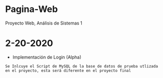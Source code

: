# Pagina-Web
Proyecto Web, Análisis de Sistemas 1
# 2-20-2020
- Implementación de Login (Alpha)
```
Se Inlcuye el Script de MySQL de la base de datos de prueba utlizada en el proyecto, esta será diferente en el proyecto final
```
